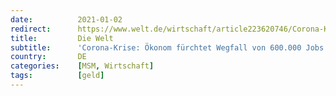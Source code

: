 ```yaml
---
date:          2021-01-02
redirect:      https://www.welt.de/wirtschaft/article223620746/Corona-Krise-Oekonom-fuerchtet-Wegfall-von-600-000-Jobs-DIW-erwartet-Welle-von-Pleiten.html
title:         Die Welt
subtitle:      'Corona-Krise: Ökonom fürchtet Wegfall von 600.000 Jobs – DIW erwartet Welle von Pleiten'
country:       DE
categories:    [MSM, Wirtschaft]
tags:          [geld]
---
```

